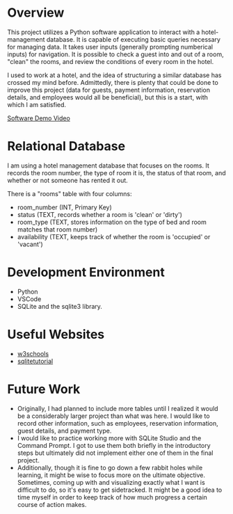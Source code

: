 # Overview

This project utilizes a Python software application to interact with a hotel-management database. It is capable of executing basic queries necessary for managing data. It takes user inputs (generally prompting numberical inputs) for navigation. It is possible to check a guest into and out of a room, "clean" the rooms, and review the conditions of every room in the hotel. 

I used to work at a hotel, and the idea of structuring a similar database has crossed my mind before. Admittedly, there is plenty that could be done to improve this project (data for guests, payment information, reservation details, and employees would all be beneficial), but this is a start, with which I am satisfied. 

[Software Demo Video](https://youtu.be/Q6UWrMWaIzU)

# Relational Database

I am using a hotel management database that focuses on the rooms. It records the room number, the type of room it is, the status of that room, and whether or not someone has rented it out. 

There is a "rooms" table with four columns: 
- room_number (INT, Primary Key)
- status (TEXT, records whether a room is 'clean' or 'dirty')
- room_type (TEXT, stores information on the type of bed and room matches that room number)
- availability (TEXT, keeps track of whether the room is 'occupied' or 'vacant')

# Development Environment

- Python
- VSCode
- SQLite and the sqlite3 library.

# Useful Websites

- [w3schools](https://www.w3schools.com/)
- [sqlitetutorial](https://www.sqlitetutorial.net/)

# Future Work

- Originally, I had planned to include more tables until I realized it would be a considerably larger project than what was here. I would like to record other information, such as employees, reservation information, guest details, and payment type. 
- I would like to practice working more with SQLite Studio and the Command Prompt. I got to use them both briefly in the introductory steps but ultimately did not implement either one of them in the final project.
- Additionally, though it is fine to go down a few rabbit holes while learning, it might be wise to focus more on the ultimate objective. Sometimes, coming up with and visualizing exactly what I want is difficult to do, so it's easy to get sidetracked. It might be a good idea to time myself in order to keep track of how much progress a certain course of action makes.